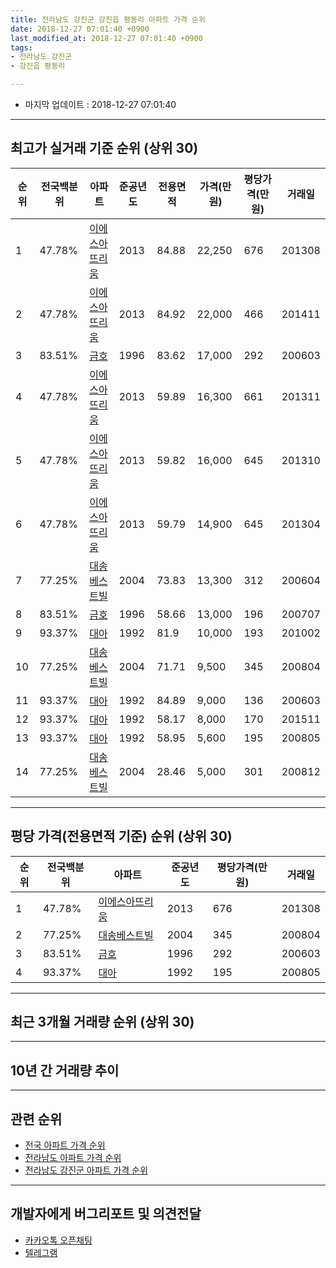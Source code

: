 ```yaml
---
title: 전라남도 강진군 강진읍 평동리 아파트 가격 순위
date: 2018-12-27 07:01:40 +0900
last_modified_at: 2018-12-27 07:01:40 +0900
tags:
- 전라남도 강진군
- 강진읍 평동리

---
```


* 마지막 업데이트 : 2018-12-27 07:01:40

---

## 최고가 실거래 기준 순위 (상위 30)


|순위|전국백분위|아파트|준공년도|전용면적|가격(만원)|평당가격(만원)|거래일|
|---|---|---|---|---|---|---|---|
|1|47.78%|[이에스아뜨리움](https://search.naver.com/search.naver?query=%EC%A0%84%EB%9D%BC%EB%82%A8%EB%8F%84+%EA%B0%95%EC%A7%84%EA%B5%B0+%EA%B0%95%EC%A7%84%EC%9D%8D+%ED%8F%89%EB%8F%99%EB%A6%AC+%EC%9D%B4%EC%97%90%EC%8A%A4%EC%95%84%EB%9C%A8%EB%A6%AC%EC%9B%80)|2013|84.88|22,250|676|201308|
|2|47.78%|[이에스아뜨리움](https://search.naver.com/search.naver?query=%EC%A0%84%EB%9D%BC%EB%82%A8%EB%8F%84+%EA%B0%95%EC%A7%84%EA%B5%B0+%EA%B0%95%EC%A7%84%EC%9D%8D+%ED%8F%89%EB%8F%99%EB%A6%AC+%EC%9D%B4%EC%97%90%EC%8A%A4%EC%95%84%EB%9C%A8%EB%A6%AC%EC%9B%80)|2013|84.92|22,000|466|201411|
|3|83.51%|[금호](https://search.naver.com/search.naver?query=%EC%A0%84%EB%9D%BC%EB%82%A8%EB%8F%84+%EA%B0%95%EC%A7%84%EA%B5%B0+%EA%B0%95%EC%A7%84%EC%9D%8D+%ED%8F%89%EB%8F%99%EB%A6%AC+%EA%B8%88%ED%98%B8)|1996|83.62|17,000|292|200603|
|4|47.78%|[이에스아뜨리움](https://search.naver.com/search.naver?query=%EC%A0%84%EB%9D%BC%EB%82%A8%EB%8F%84+%EA%B0%95%EC%A7%84%EA%B5%B0+%EA%B0%95%EC%A7%84%EC%9D%8D+%ED%8F%89%EB%8F%99%EB%A6%AC+%EC%9D%B4%EC%97%90%EC%8A%A4%EC%95%84%EB%9C%A8%EB%A6%AC%EC%9B%80)|2013|59.89|16,300|661|201311|
|5|47.78%|[이에스아뜨리움](https://search.naver.com/search.naver?query=%EC%A0%84%EB%9D%BC%EB%82%A8%EB%8F%84+%EA%B0%95%EC%A7%84%EA%B5%B0+%EA%B0%95%EC%A7%84%EC%9D%8D+%ED%8F%89%EB%8F%99%EB%A6%AC+%EC%9D%B4%EC%97%90%EC%8A%A4%EC%95%84%EB%9C%A8%EB%A6%AC%EC%9B%80)|2013|59.82|16,000|645|201310|
|6|47.78%|[이에스아뜨리움](https://search.naver.com/search.naver?query=%EC%A0%84%EB%9D%BC%EB%82%A8%EB%8F%84+%EA%B0%95%EC%A7%84%EA%B5%B0+%EA%B0%95%EC%A7%84%EC%9D%8D+%ED%8F%89%EB%8F%99%EB%A6%AC+%EC%9D%B4%EC%97%90%EC%8A%A4%EC%95%84%EB%9C%A8%EB%A6%AC%EC%9B%80)|2013|59.79|14,900|645|201304|
|7|77.25%|[대송베스트빌](https://search.naver.com/search.naver?query=%EC%A0%84%EB%9D%BC%EB%82%A8%EB%8F%84+%EA%B0%95%EC%A7%84%EA%B5%B0+%EA%B0%95%EC%A7%84%EC%9D%8D+%ED%8F%89%EB%8F%99%EB%A6%AC+%EB%8C%80%EC%86%A1%EB%B2%A0%EC%8A%A4%ED%8A%B8%EB%B9%8C)|2004|73.83|13,300|312|200604|
|8|83.51%|[금호](https://search.naver.com/search.naver?query=%EC%A0%84%EB%9D%BC%EB%82%A8%EB%8F%84+%EA%B0%95%EC%A7%84%EA%B5%B0+%EA%B0%95%EC%A7%84%EC%9D%8D+%ED%8F%89%EB%8F%99%EB%A6%AC+%EA%B8%88%ED%98%B8)|1996|58.66|13,000|196|200707|
|9|93.37%|[대아](https://search.naver.com/search.naver?query=%EC%A0%84%EB%9D%BC%EB%82%A8%EB%8F%84+%EA%B0%95%EC%A7%84%EA%B5%B0+%EA%B0%95%EC%A7%84%EC%9D%8D+%ED%8F%89%EB%8F%99%EB%A6%AC+%EB%8C%80%EC%95%84)|1992|81.9|10,000|193|201002|
|10|77.25%|[대송베스트빌](https://search.naver.com/search.naver?query=%EC%A0%84%EB%9D%BC%EB%82%A8%EB%8F%84+%EA%B0%95%EC%A7%84%EA%B5%B0+%EA%B0%95%EC%A7%84%EC%9D%8D+%ED%8F%89%EB%8F%99%EB%A6%AC+%EB%8C%80%EC%86%A1%EB%B2%A0%EC%8A%A4%ED%8A%B8%EB%B9%8C)|2004|71.71|9,500|345|200804|
|11|93.37%|[대아](https://search.naver.com/search.naver?query=%EC%A0%84%EB%9D%BC%EB%82%A8%EB%8F%84+%EA%B0%95%EC%A7%84%EA%B5%B0+%EA%B0%95%EC%A7%84%EC%9D%8D+%ED%8F%89%EB%8F%99%EB%A6%AC+%EB%8C%80%EC%95%84)|1992|84.89|9,000|136|200603|
|12|93.37%|[대아](https://search.naver.com/search.naver?query=%EC%A0%84%EB%9D%BC%EB%82%A8%EB%8F%84+%EA%B0%95%EC%A7%84%EA%B5%B0+%EA%B0%95%EC%A7%84%EC%9D%8D+%ED%8F%89%EB%8F%99%EB%A6%AC+%EB%8C%80%EC%95%84)|1992|58.17|8,000|170|201511|
|13|93.37%|[대아](https://search.naver.com/search.naver?query=%EC%A0%84%EB%9D%BC%EB%82%A8%EB%8F%84+%EA%B0%95%EC%A7%84%EA%B5%B0+%EA%B0%95%EC%A7%84%EC%9D%8D+%ED%8F%89%EB%8F%99%EB%A6%AC+%EB%8C%80%EC%95%84)|1992|58.95|5,600|195|200805|
|14|77.25%|[대송베스트빌](https://search.naver.com/search.naver?query=%EC%A0%84%EB%9D%BC%EB%82%A8%EB%8F%84+%EA%B0%95%EC%A7%84%EA%B5%B0+%EA%B0%95%EC%A7%84%EC%9D%8D+%ED%8F%89%EB%8F%99%EB%A6%AC+%EB%8C%80%EC%86%A1%EB%B2%A0%EC%8A%A4%ED%8A%B8%EB%B9%8C)|2004|28.46|5,000|301|200812|


---

## 평당 가격(전용면적 기준) 순위 (상위 30)


|순위|전국백분위|아파트|준공년도|평당가격(만원)|거래일|
|---|---|---|---|---|---|
|1|47.78%|[이에스아뜨리움](https://search.naver.com/search.naver?query=%EC%A0%84%EB%9D%BC%EB%82%A8%EB%8F%84+%EA%B0%95%EC%A7%84%EA%B5%B0+%EA%B0%95%EC%A7%84%EC%9D%8D+%ED%8F%89%EB%8F%99%EB%A6%AC+%EC%9D%B4%EC%97%90%EC%8A%A4%EC%95%84%EB%9C%A8%EB%A6%AC%EC%9B%80)|2013|676|201308|
|2|77.25%|[대송베스트빌](https://search.naver.com/search.naver?query=%EC%A0%84%EB%9D%BC%EB%82%A8%EB%8F%84+%EA%B0%95%EC%A7%84%EA%B5%B0+%EA%B0%95%EC%A7%84%EC%9D%8D+%ED%8F%89%EB%8F%99%EB%A6%AC+%EB%8C%80%EC%86%A1%EB%B2%A0%EC%8A%A4%ED%8A%B8%EB%B9%8C)|2004|345|200804|
|3|83.51%|[금호](https://search.naver.com/search.naver?query=%EC%A0%84%EB%9D%BC%EB%82%A8%EB%8F%84+%EA%B0%95%EC%A7%84%EA%B5%B0+%EA%B0%95%EC%A7%84%EC%9D%8D+%ED%8F%89%EB%8F%99%EB%A6%AC+%EA%B8%88%ED%98%B8)|1996|292|200603|
|4|93.37%|[대아](https://search.naver.com/search.naver?query=%EC%A0%84%EB%9D%BC%EB%82%A8%EB%8F%84+%EA%B0%95%EC%A7%84%EA%B5%B0+%EA%B0%95%EC%A7%84%EC%9D%8D+%ED%8F%89%EB%8F%99%EB%A6%AC+%EB%8C%80%EC%95%84)|1992|195|200805|


---

## 최근 3개월 거래량 순위 (상위 30)


<div style="width:100%;">
    <canvas id="deal_count_ranking" height="250"></canvas>
</div>


<script>
new Chart(document.getElementById("deal_count_ranking"), {
    type: 'horizontalBar',
    data: {
        labels: ['이에스아뜨리움', '금호'],
        datasets: [{
            label: '실거래 수',
            data: [2, 1],
            borderColor: "rgba(255, 0, 128, 1)",
            backgroundColor: "rgba(255, 0, 128, 0.5)",
            fill: false,
        }]
    },
    options: {
        responsive: true,
        title: {
            display: true,
            text: '최근 3개월 거래량 순위'
        },
        tooltips: {
            mode: 'index',
            intersect: false,
            callbacks: {
                title: function(tooltipItems, data) {
                    return "실거래 수:";
                },
                label: function(tooltipItem, data) {
                    return data.labels[tooltipItem.index] + ": " + tooltipItem.xLabel;
                }
            }
        },
        hover: {
            mode: 'nearest',
            intersect: true
        },
        scales: {
            xAxes: [{
                display: true,
                scaleLabel: {
                    display: true,
                    labelString: '실거래 수'
                },
                ticks: {
                    suggestedMin: 0,
                }
            }],
            yAxes: [{
                display: true,
                ticks: {
                    autoSkip: false,
                    callback: function(value, index, values) {
                        if (value.length > 15)
                            return value.substr(0, 13) + "...";
                        else
                            return value;
                    }
                },
                scaleLabel: {
                    display: false,
                }
            }]
        }
    }
});

</script>


---

## 10년 간 거래량 추이


<div style="width:100%;">
    <canvas id="deal_progress" height="250"></canvas>
</div>

<script>
new Chart(document.getElementById("deal_progress"), {
    type: 'line',
    data: {
        labels: ['200812','200901','200902','200903','200904','200905','200906','200907','200908','200909','200910','200911','200912','201001','201002','201003','201004','201005','201006','201007','201008','201009','201010','201011','201012','201101','201102','201103','201104','201105','201106','201107','201108','201109','201110','201111','201112','201201','201202','201203','201204','201205','201206','201207','201208','201209','201210','201211','201212','201301','201302','201303','201304','201305','201306','201307','201308','201309','201310','201311','201312','201401','201402','201403','201404','201405','201406','201407','201408','201409','201410','201411','201412','201501','201502','201503','201504','201505','201506','201507','201508','201509','201510','201511','201512','201601','201602','201603','201604','201605','201606','201607','201608','201609','201610','201611','201612','201701','201702','201703','201704','201705','201706','201707','201708','201709','201710','201711','201712','201801','201802','201803','201804','201805','201806','201807','201808','201809','201810','201811','201812'],
        datasets: [{
            label: '실거래 수',
            pointRadius: 1,
            data: [2, 1, 1, 1, 0, 2, 0, 0, 0, 1, 0, 1, 0, 0, 1, 1, 0, 0, 2, 0, 1, 0, 1, 1, 1, 0, 0, 2, 1, 0, 1, 1, 0, 1, 2, 0, 0, 0, 1, 0, 1, 0, 0, 4, 0, 1, 0, 3, 0, 0, 4, 3, 8, 5, 5, 3, 5, 5, 3, 6, 4, 6, 4, 6, 4, 1, 2, 3, 1, 5, 9, 4, 1, 4, 5, 5, 2, 9, 2, 6, 2, 3, 4, 8, 6, 4, 5, 5, 2, 1, 3, 2, 2, 3, 1, 1, 1, 2, 2, 1, 2, 2, 1, 1, 0, 1, 0, 0, 2, 2, 0, 2, 3, 1, 2, 1, 1, 2, 1, 0, 2],
            borderColor: "rgba(255, 201, 14, 1)",
            backgroundColor: "rgba(255, 201, 14, 0.5)",
            fill: true,
        }]
    },
    options: {
        responsive: true,
        title: {
            display: true,
            text: '10년간 거래량 추이'
        },
        tooltips: {
            mode: 'index',
            intersect: false,
        },
        hover: {
            mode: 'nearest',
            intersect: true
        },
        scales: {
            xAxes: [{
                display: true,
                scaleLabel: {
                    display: true,
                    labelString: '년/월'
                }
            }],
            yAxes: [{
                display: true,
                ticks: {
                    suggestedMin: 0,
                },
                scaleLabel: {
                    display: true,
                    labelString: '실거래 수'
                }
            }]
        }
    }
});

</script>


---

## 관련 순위

- [전국 아파트 가격 순위](https://inasie.github.io/apt-ranking/전국)
- [전라남도 아파트 가격 순위](https://inasie.github.io/apt-ranking/전라남도)
- [전라남도 강진군 아파트 가격 순위](https://inasie.github.io/apt-ranking/전라남도-강진군)


---

## 개발자에게 버그리포트 및 의견전달

- [카카오톡 오픈채팅](https://open.kakao.com/o/gLJUAP4)
- [텔레그램](https://t.me/inasie)

